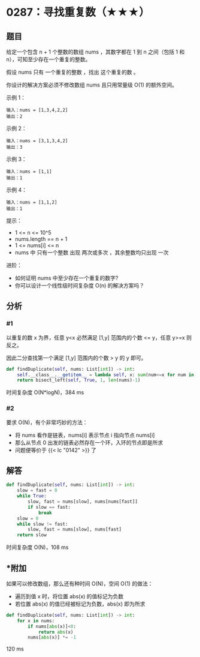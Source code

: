 # 0287：寻找重复数（★★★）


## 题目

给定一个包含 n + 1 个整数的数组 nums ，其数字都在 1 到 n 之间（包括 1 和 n），可知至少存在一个重复的整数。

假设 nums 只有 一个重复的整数 ，找出 这个重复的数 。

你设计的解决方案必须不修改数组 nums 且只用常量级 O(1) 的额外空间。

示例 1：

	输入：nums = [1,3,4,2,2]
	输出：2
	
示例 2：

	输入：nums = [3,1,3,4,2]
	输出：3
	
示例 3：

	输入：nums = [1,1]
	输出：1
	
示例 4：

	输入：nums = [1,1,2]
	输出：1

提示：
- 1 <= n <= 10^5
- nums.length == n + 1
- 1 <= nums[i] <= n
- nums 中 只有一个整数 出现 两次或多次 ，其余整数均只出现 一次

进阶：
- 如何证明 nums 中至少存在一个重复的数字?
- 你可以设计一个线性级时间复杂度 O(n) 的解决方案吗？

## 分析

### #1

以重复的数 x 为界，任意 y<x 必然满足 [1,y] 范围内的个数 <= y，任意 y>=x 则反之。

因此二分查找第一个满足 [1,y] 范围内的个数 > y 的 y 即可。

```python
def findDuplicate(self, nums: List[int]) -> int:
    self.__class__.__getitem__ = lambda self, x: sum(num<=x for num in nums)>x
    return bisect_left(self, True, 1, len(nums)-1)
```
时间复杂度 O(N*logN)，384 ms

### #2

要求 O(N)，有个非常巧妙的方法：
- 将 nums 看作是链表，nums[i] 表示节点 i 指向节点 nums[i]
- 那么从节点 0 出发的链表必然存在一个环，入环的节点即是所求
- 问题便等价于 {{< lc "0142" >}} 了

## 解答

```python
def findDuplicate(self, nums: List[int]) -> int:
	slow = fast = 0
	while True:
		slow, fast = nums[slow], nums[nums[fast]]
		if slow == fast:
			break
	slow = 0
	while slow != fast:
		slow, fast = nums[slow], nums[fast]
	return slow
```
时间复杂度 O(N)，108 ms

## *附加

如果可以修改数组，那么还有种时间 O(N)，空间 O(1) 的做法：
- 遍历到值 x 时，将位置 abs(x) 的值标记为负数
- 若位置 abs(x) 的值已经被标记为负数，abs(x) 即为所求

```python
def findDuplicate(self, nums: List[int]) -> int:
    for x in nums:
        if nums[abs(x)]<0:
            return abs(x)
        nums[abs(x)] *= -1
```
120 ms

